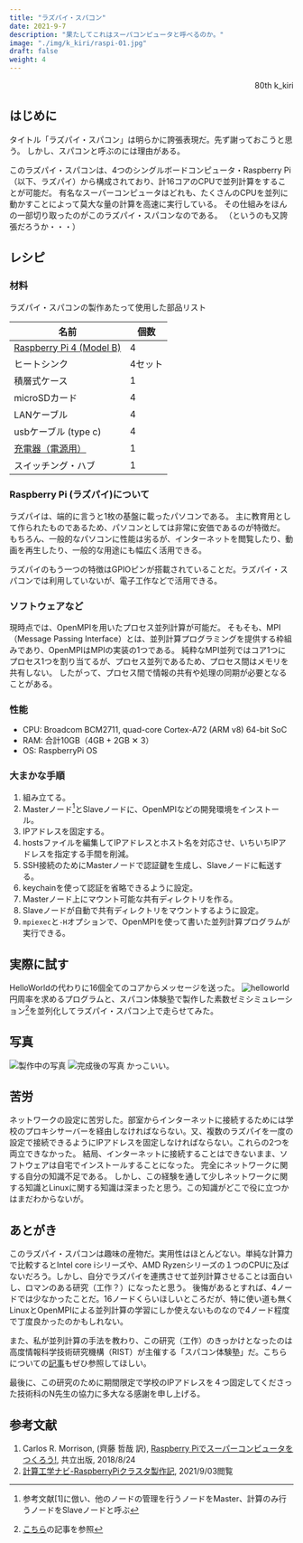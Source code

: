 ```yaml
---
title: "ラズパイ・スパコン"
date: 2021-9-7
description: "果たしてこれはスーパコンピュータと呼べるのか。"
image: "./img/k_kiri/raspi-01.jpg"
draft: false
weight: 4
---
```


<div align="right">80th k_kiri</div>

## はじめに

タイトル「ラズパイ・スパコン」は明らかに誇張表現だ。先ず謝っておこうと思う。
しかし、スパコンと呼ぶのには理由がある。

このラズパイ・スパコンは、4つのシングルボードコンピュータ・Raspberry Pi（以下、ラズパイ）から構成されており、計16コアのCPUで並列計算をすることが可能だ。
有名なスーパーコンピュータはどれも、たくさんのCPUを並列に動かすことによって莫大な量の計算を高速に実行している。
その仕組みをほんの一部切り取ったのがこのラズパイ・スパコンなのである。
（というのも又誇張だろうか・・・）

## レシピ

### 材料

ラズパイ・スパコンの製作あたって使用した部品リスト

|  名前  |  個数  |
| ---- | ---- |
|  [Raspberry Pi 4 (Model B)](https://akizukidenshi.com/catalog/g/gM-14778/)  |  4  |
|  ヒートシンク |  4セット  |
|  積層式ケース  |  1  |
|  microSDカード  |  4  |
|  LANケーブル  |  4  |
|  usbケーブル (type c)  |  4  |
|  [充電器（電源用）](https://jp.aukey.com/products/63w-5-ports-usb-charger-pa-Y23)  |  1  |
|  スイッチング・ハブ  |  1  |

### Raspberry Pi (ラズパイ)について

ラズパイは、端的に言うと1枚の基盤に載ったパソコンである。
主に教育用として作られたものであるため、パソコンとしては非常に安価であるのが特徴だ。
もちろん、一般的なパソコンに性能は劣るが、インターネットを閲覧したり、動画を再生したり、一般的な用途にも幅広く活用できる。

ラズパイのもう一つの特徴はGPIOピンが搭載されていることだ。ラズパイ・スパコンでは利用していないが、電子工作などで活用できる。

### ソフトウェアなど

現時点では、OpenMPIを用いたプロセス並列計算が可能だ。
そもそも、MPI（Message Passing Interface）とは、並列計算プログラミングを提供する枠組みであり、OpenMPIはMPIの実装の1つである。
純粋なMPI並列ではコア1つにプロセス1つを割り当てるが、プロセス並列であるため、プロセス間はメモリを共有しない。
したがって、プロセス間で情報の共有や処理の同期が必要となることがある。

### 性能
- CPU: Broadcom BCM2711, quad-core Cortex-A72 (ARM v8) 64-bit SoC
- RAM: 合計10GB（4GB + 2GB ✕ 3）
- OS: RaspberryPi OS

### 大まかな手順
1. 組み立てる。
1. Masterノード[^1]とSlaveノードに、OpenMPIなどの開発環境をインストール。
1. IPアドレスを固定する。
1. hostsファイルを編集してIPアドレスとホスト名を対応させ、いちいちIPアドレスを指定する手間を削減。
1. SSH接続のためにMasterノードで認証鍵を生成し、Slaveノードに転送する。
1. keychainを使って認証を省略できるように設定。
1. Masterノード上にマウント可能な共有ディレクトリを作る。
1. Slaveノードが自動で共有ディレクトリをマウントするように設定。
1. `mpiexec`と`-H`オプションで、OpenMPIを使って書いた並列計算プログラムが実行できる。

## 実際に試す

HelloWorldの代わりに16個全てのコアからメッセージを送った。
![helloworld](./../../img/k_kiri/raspi-02.png)
円周率を求めるプログラムと、スパコン体験塾で製作した素数ゼミシミュレーション[^2]を並列化してラズパイ・スパコン上で走らせてみた。


## 写真

![製作中の写真](./../../img/k_kiri/raspi-01.jpg)
![完成後の写真](./../../img/k_kiri/raspi-02.jpg)
かっこいい。

## 苦労

ネットワークの設定に苦労した。部室からインターネットに接続するためには学校のプロキシサーバーを経由しなければならない。又、複数のラズパイを一度の設定で接続できるようにIPアドレスを固定しなければならない。これらの2つを両立できなかった。
結局、インターネットに接続することはできないまま、ソフトウェアは自宅でインストールすることになった。
完全にネットワークに関する自分の知識不足である。
しかし、この経験を通して少しネットワークに関する知識とLinuxに関する知識は深まったと思う。この知識がどこで役に立つかはまだわからないが。

## あとがき
このラズパイ・スパコンは趣味の産物だ。実用性はほとんどない。単純な計算力で比較するとIntel core iシリーズや、AMD Ryzenシリーズの１つのCPUに及ばないだろう。しかし、自分でラズパイを連携させて並列計算させることは面白いし、ロマンのある研究（工作？）になったと思う。
後悔があるとすれば、4ノードでは少なかったことだ。16ノードくらいほしいところだが、特に使い道も無くLinuxとOpenMPIによる並列計算の学習にしか使えないものなので4ノード程度で丁度良かったのかもしれない。

また、私が並列計算の手法を教わり、この研究（工作）のきっかけとなったのは高度情報科学技術研究機構（RIST）が主催する「スパコン体験塾」だ。こちらについての[記事](../spacon-taikenjuku)もぜひ参照してほしい。

最後に、この研究のために期間限定で学校のIPアドレスを４つ固定してくださった技術科のN先生の協力に多大なる感謝を申し上げる。

## 参考文献

1. Carlos R. Morrison, (齊藤 哲哉 訳), [Raspberry Piでスーパーコンピュータをつくろう!](https://www.amazon.co.jp/dp/4320124375), 共立出版, 2018/8/24
1. [計算工学ナビ-RaspberryPiクラスタ製作記](http://www.cenav.org/raspi2/), 2021/9/03閲覧


[^1]:参考文献[1]に倣い、他のノードの管理を行うノードをMaster、計算のみ行うノードをSlaveノードと呼ぶ
[^2]:[こちら](../spacon-taikenjuku)の記事を参照